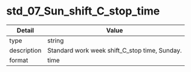 # std_07_Sun_shift_C_stop_time
| Detail | Value |
| ------ | ----- |
| type | string |
| description | Standard work week shift_C_stop time, Sunday. |
| format | time |
